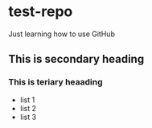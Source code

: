 # test-repo
Just learning how to use GitHub

## This is secondary heading
### This is teriary heaading

* list 1
* list 2
* list 3
